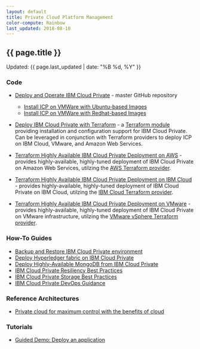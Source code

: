 ```yaml
---
layout: default
title: Private Cloud Platform Management
color-compute: Rainbow
last_updated: 2018-08-10
---
```


## {{ page.title }}

Updated: {{ page.last_updated | date: "%B %d, %Y" }}

### Code

- [Deploy and Operate IBM Cloud Private](https://github.com/ibm-cloud-architecture/refarch-privatecloud) - master GitHub repository
  - [Install ICP on VMWare with Ubuntu-based Images](https://github.com/ibm-cloud-architecture/refarch-privatecloud/blob/master/Installing_ICp_on_prem_ubuntu.md)
  - [Install ICP on VMWare with Redhat-based Images](https://github.com/ibm-cloud-architecture/refarch-privatecloud/blob/master/rhel_install/Installing_ICP_on_prem_rhel.md)

- [Deploy IBM Cloud Private with Terraform](https://github.com/ibm-cloud-architecture/terraform-module-icp-deploy) - a [Terraform module](https://www.terraform.io/intro/getting-started/modules.html) providing installation and configuration support for IBM Cloud Private.  Can be leveraged in conjunction with Terraform providers to deploy ICP on IBM Cloud, VMware, and Amazon Web Services.
- [Terraform Highly Available IBM Cloud Private Deployment on AWS](https://github.com/ibm-cloud-architecture/terraform-icp-aws) - provides highly-available, highly-tuned deployment of IBM Cloud Private on Amazon Web Services, utilzing the [AWS Terraform provider](https://www.terraform.io/docs/providers/aws/index.html).
- [Terraform Highly Available IBM Cloud Private Deployment on IBM Cloud](https://github.com/ibm-cloud-architecture/terraform-icp-ibmcloud) - provides highly-available, highly-tuned deployment of IBM Cloud Private on IBM Cloud, utilzing the [IBM Cloud Terraform provider](https://ibm-cloud.github.io/tf-ibm-docs/index.html).
- [Terraform Highly Available IBM Cloud Private Deployment on VMware](https://github.com/ibm-cloud-architecture/terraform-icp-vmware) - provides highly-available, highly-tuned deployment of IBM Cloud Private on VMware infrastructure, utilzing the [VMware vSphere Terraform provider](https://www.terraform.io/docs/providers/vsphere/index.html).


### How-To Guides

- [Backup and Restore IBM Cloud Private environment](https://github.com/ibm-cloud-architecture/icp-backup)
- [Deploy Hyperledger fabric on IBM Cloud Private](https://github.com/ibm-cloud-architecture/refarch-privatecloud-blockchain)
- [Deploy Highly-Available MongoDB from IBM Cloud Private](https://github.com/ibm-cloud-architecture/refarch-icp-mongodb)
- [IBM Cloud Private Resiliency Best Practices](https://github.com/ibm-cloud-architecture/refarch-privatecloud/tree/master/Resiliency)
- [IBM Cloud Private Storage Best Practices](https://github.com/ibm-cloud-architecture/refarch-privatecloud/blob/master/ICp-Storage_best_practice.md)
- [IBM Cloud Private DevOps Guidance](https://github.com/ibm-cloud-architecture/refarch-privatecloud/blob/master/Implementing%20DevOps%20for%20IBM%20Cloud.private.md)


### Reference Architectures

- [Private cloud for maximum control with the benefits of cloud](https://www.ibm.com/cloud/garage/content/architecture/private-cloud)


### Tutorials

- [Guided Demo: Deploy an application](https://www.ibm.com/cloud/garage/demo/try-private-cloud-install-an-app)
